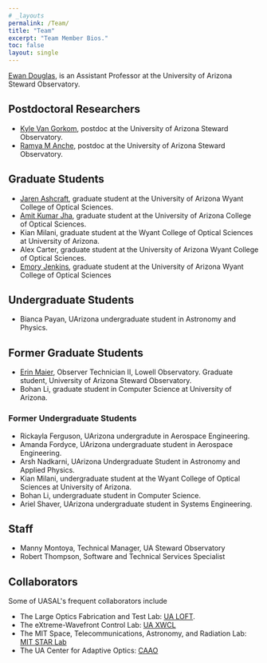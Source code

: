 ```yaml
---
# _layouts
permalink: /Team/
title: "Team"
excerpt: "Team Member Bios."
toc: false
layout: single
---
```


[Ewan Douglas](https://www.as.arizona.edu/people/faculty/ewan-douglas), is an Assistant Professor at the University of Arizona Steward Observatory.

## Postdoctoral Researchers
- [Kyle Van Gorkom](https://kvangorkom.github.io/), postdoc at the University of Arizona Steward Observatory.
- [Ramya M Anche](https://www.linkedin.com/in/ramyamanjunath/), postdoc at the University of Arizona Steward Observatory.

## Graduate Students
- [Jaren Ashcraft](https://www.linkedin.com/in/jashcraf/), graduate student at the University of Arizona Wyant College of Optical Sciences.
- [Amit Kumar Jha](https://www.linkedin.com/in/amit-kumar-jha-79b8a6110/), graduate student at the University of Arizona College of Optical Sciences.
- Kian Milani, graduate student at the Wyant College of Optical Sciences at University of Arizona.
- Alex Carter, graduate student at the University of Arizona Wyant College of Optical Sciences.
- [Emory Jenkins](https://www.linkedin.com/in/emory-jenkins/), graduate student at the University of Arizona Wyant College of Optical Sciences

## Undergraduate Students
- Bianca Payan, UArizona undergraduate student in Astronomy and Physics.

## Former Graduate Students
- [Erin Maier](https://www.linkedin.com/in/erinmaier/), Observer Technician II, Lowell Observatory. Graduate student, University of Arizona Steward Observatory.
- Bohan Li, graduate student in Computer Science at University of Arizona.


### Former Undergraduate Students
- Rickayla Ferguson, UArizona undergradute in Aerospace Engineering.
- Amanda Fordyce, UArizona undergraduate student in Aerospace Engineering.
- Arsh Nadkarni, UArizona Undergraduate Student in Astronomy and Applied Physics.
- Kian Milani, undergraduate student at the Wyant College of Optical Sciences at University of Arizona.
- Bohan Li, undergraduate student in Computer Science.
- Ariel Shaver, UArizona undergraduate student in Systems Engineering.

## Staff
- Manny Montoya, Technical Manager, UA Steward Observatory
- Robert Thompson, Software and Technical Services Specialist 


## Collaborators 

Some of UASAL's frequent collaborators include 

- The Large Optics Fabrication and Test Lab: [UA LOFT](http://www.loft.optics.arizona.edu/).
- The eXtreme-Wavefront Control Lab: [UA XWCL](https://xwcl.science)
- The MIT Space, Telecommunications, Astronomy, and Radiation Lab: [MIT STAR Lab](http://starlab.mit.edu/)
- The UA Center for Adaptive Optics: [CAAO](https://www.as.arizona.edu/CAAO)
